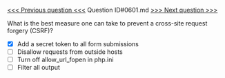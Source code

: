 [<<< Previous question <<<](0600.md)  Question ID#0601.md  [>>> Next question >>>](0602.md) 

What is the best measure one can take to prevent a cross-site request forgery (CSRF)?

- [x] Add a secret token to all form submissions
- [ ] Disallow requests from outside hosts
- [ ] Turn off allow_url_fopen in php.ini
- [ ] Filter all output
